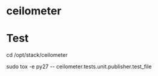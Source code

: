# ceilometer
# 
# Test
cd /opt/stack/ceilometer

sudo tox -e py27 -- ceilometer.tests.unit.publisher.test_file

